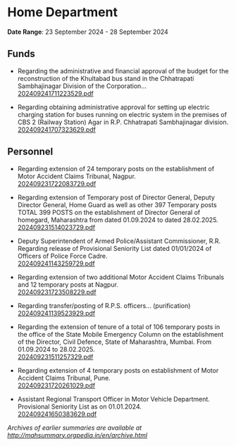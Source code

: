 # Home Department

**Date Range**: 23 September 2024 - 28 September 2024


## Funds
- Regarding the administrative and financial approval of the budget for the reconstruction of the Khultabad bus stand in the Chhatrapati Sambhajinagar Division of the Corporation...\
  [202409241711223529.pdf](https://gr.maharashtra.gov.in/Site/Upload/Government%20Resolutions/English/202409241711223529.pdf)

- Regarding obtaining administrative approval for setting up electric charging station for buses running on electric system in the premises of CBS 2 (Railway Station) Agar in R.P. Chhatrapati Sambhajinagar division.\
  [202409241707323629.pdf](https://gr.maharashtra.gov.in/Site/Upload/Government%20Resolutions/English/202409241707323629.pdf)

## Personnel
- Regarding extension of 24 temporary posts on the establishment of Motor Accident Claims Tribunal, Nagpur.\
  [202409231722083729.pdf](https://gr.maharashtra.gov.in/Site/Upload/Government%20Resolutions/English/202409231722083729.pdf)

- Regarding extension of Temporary post of Director General,  Deputy Director General, Home Guard as well as other 397 Temporary posts TOTAL 399 POSTS on the establishment of Director General of homegard, Maharashtra from dated 01.09.2024 to  dated 28.02.2025.\
  [202409231514023729.pdf](https://gr.maharashtra.gov.in/Site/Upload/Government%20Resolutions/English/202409231514023729.pdf)

- Deputy Superintendent of Armed Police/Assistant Commissioner, R.R. Regarding release of Provisional Seniority List dated 01/01/2024 of Officers of Police Force Cadre.\
  [202409241143259729.pdf](https://gr.maharashtra.gov.in/Site/Upload/Government%20Resolutions/English/202409241143259729.pdf)

- Regarding extension of two additional Motor Accident Claims Tribunals and 12 temporary posts at Nagpur.\
  [202409231723508229.pdf](https://gr.maharashtra.gov.in/Site/Upload/Government%20Resolutions/English/202409231723508229.pdf)

- Regarding transfer/posting of R.P.S.  officers... (purification)\
  [202409241139523929.pdf](https://gr.maharashtra.gov.in/Site/Upload/Government%20Resolutions/English/202409241139523929.pdf)

- Regarding the extension of tenure of a total of 106 temporary posts in the office of the State Mobile Emergency Column on the establishment of the Director, Civil Defence, State of Maharashtra, Mumbai. From 01.09.2024 to 28.02.2025.\
  [202409231511257329.pdf](https://gr.maharashtra.gov.in/Site/Upload/Government%20Resolutions/English/202409231511257329.pdf)

- Regarding extension of 4 temporary posts on establishment of Motor Accident Claims Tribunal, Pune.\
  [202409231720261029.pdf](https://gr.maharashtra.gov.in/Site/Upload/Government%20Resolutions/English/202409231720261029.pdf)

- Assistant Regional Transport Officer in Motor Vehicle Department. Provisional Seniority List as on 01.01.2024.\
  [202409241650383629.pdf](https://gr.maharashtra.gov.in/Site/Upload/Government%20Resolutions/English/202409241650383629.pdf)


*Archives of earlier summaries are available at http://mahsummary.orgpedia.in/en/archive.html*